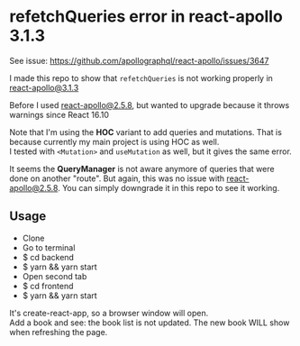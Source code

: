# refetchQueries error in react-apollo 3.1.3

See issue: https://github.com/apollographql/react-apollo/issues/3647

I made this repo to show that `refetchQueries` is not working properly in react-apollo@3.1.3

Before I used react-apollo@2.5.8, but wanted to upgrade because it throws warnings since React 16.10

Note that I'm using the **HOC** variant to add queries and mutations. That is because currently my main project is using HOC as well.  
I tested with `<Mutation>` and `useMutation` as well, but it gives the same error.

It seems the **QueryManager** is not aware anymore of queries that were done on another "route". But again, this was no issue with react-apollo@2.5.8. You can simply downgrade it in this repo to see it working.

## Usage

- Clone
- Go to terminal
- $ cd backend
- $ yarn && yarn start
- Open second tab
- $ cd frontend
- $ yarn && yarn start

It's create-react-app, so a browser window will open.  
Add a book and see: the book list is not updated. The new book WILL show when refreshing the page.
